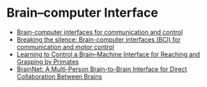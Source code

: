 # Brain–computer Interface

- [Brain-computer interfaces for communication and control](http://www.cs.cmu.edu/~tanja/BCI/BCIreview.pdf)
- [Breaking the silence: Brain-computer interfaces (BCI) for communication and motor control](https://onlinelibrary.wiley.com/doi/full/10.1111/j.1469-8986.2006.00456.x)
- [Learning to Control a Brain–Machine Interface for Reaching and Grasping by Primates](https://journals.plos.org/plosbiology/article?id=10.1371/journal.pbio.0000042)
- [BrainNet: A Multi-Person Brain-to-Brain Interface for Direct Collaboration Between Brains](https://arxiv.org/pdf/1809.08632.pdf)
